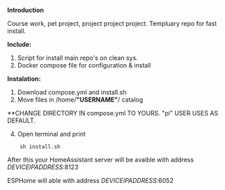 **Introduction**


Course work, pet project, project project project.
Templuary repo for fast install.


**Include:**
1) Script for install main repo's on clean sys.
2) Docker compose file for configuration & install



**Instalation:**
1) Download compose.yml and install.sh
2) Move files in /home/**"USERNAME"**/ catalog



**CHANGE DIRECTORY IN compose.yml TO YOURS. "pi" USER USES AS DEFAULT.


4) Open terminal and print
```
    sh install.sh
```
    
    
After this your HomeAssistant server will be avaible with address *DEVICEIPADDRESS*:8123


ESPHome will able with address *DEVICEIPADDRESS*:6052
